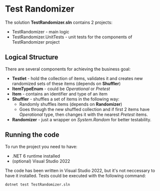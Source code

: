 # Test Randomizer
The solution **TestRandomizer.sln** contains 2 projects:
 - TestRandomizer - main logic
 - TestRandomizer.UnitTests - unit tests for the components of TestRandomizer project
## Logical Structure
There are several components for achieving the business goal:
 - **Testlet** - hold the collection of items, validates it and creates new randomized sets of these items (depends on **Shuffler**)
 - **ItemTypeEnum** - could be *Operational* or *Pretest*
 - **Item** - contains an identifier and type of an item
 - **Shuffler** - shuffles a set of items in the following way:
	 - Randomly shuffles items (depends on **Randomizer**)
	 - Goes through the new shuffled collection and if first 2 items have *Operational* type, then changes it with the nearest *Pretest* items.
 - **Randomizer** - just a wrapper on *System.Random* for better testability.
## Running the code
To run the project you need to have:
 - .NET 6 runtime installed
 - (optional) Visual Studio 2022

The code has been written in Visual Studio 2022, but it's not neccessary to have it installed. Tests could be executed with the following command:

`dotnet test TestRandomizer.sln`

